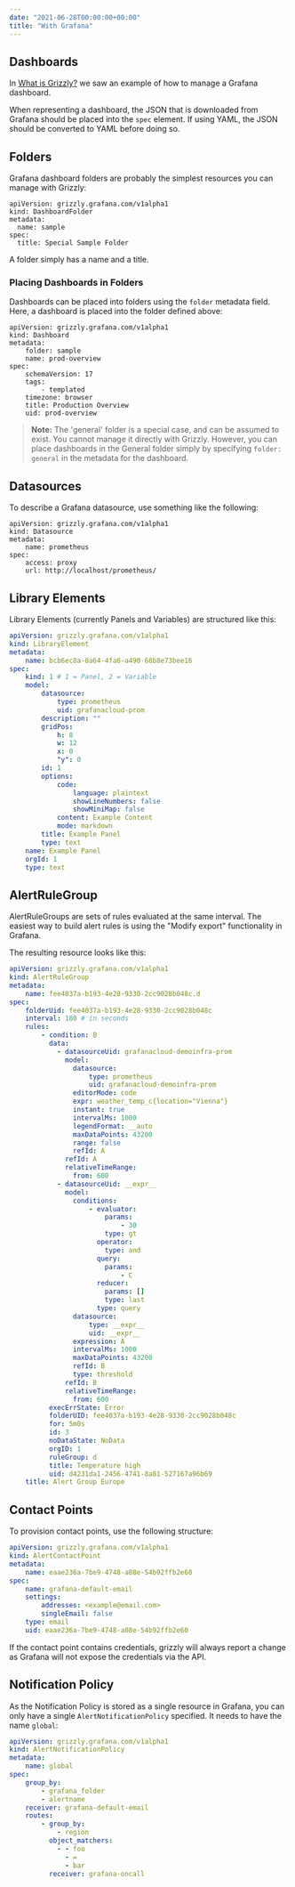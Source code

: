 ```yaml
---
date: "2021-06-28T00:00:00+00:00"
title: "With Grafana"
---
```


## Dashboards
In [What is Grizzly?](../what-is-grizzly/) we saw an example of how to manage
a Grafana dashboard.

When representing a dashboard, the JSON that is downloaded from Grafana should
be placed into the `spec` element. If using YAML, the JSON should be converted
to YAML before doing so.

## Folders
Grafana dashboard folders are probably the simplest resources you can manage
with Grizzly:

```
apiVersion: grizzly.grafana.com/v1alpha1
kind: DashboardFolder
metadata:
  name: sample
spec:
  title: Special Sample Folder
```

A folder simply has a name and a title.

### Placing Dashboards in Folders
Dashboards can be placed into folders using the `folder` metadata field. Here, a
dashboard is placed into the folder defined above:

```
apiVersion: grizzly.grafana.com/v1alpha1
kind: Dashboard
metadata:
    folder: sample
    name: prod-overview
spec:
    schemaVersion: 17
    tags:
        - templated
    timezone: browser
    title: Production Overview
    uid: prod-overview
```
> **Note:** The 'general' folder is a special case, and can be assumed to exist.
> You cannot manage it directly with Grizzly. However, you can place dashboards
> in the General folder simply by specifying `folder: general` in the metadata
> for the dashboard.

## Datasources
To describe a Grafana datasource, use something like the following:

```
apiVersion: grizzly.grafana.com/v1alpha1
kind: Datasource
metadata:
    name: prometheus
spec:
    access: proxy
    url: http://localhost/prometheus/
```

## Library Elements

Library Elements (currently Panels and Variables) are structured like this:

```yaml
apiVersion: grizzly.grafana.com/v1alpha1
kind: LibraryElement
metadata:
    name: bcb6ec8a-8a64-4fa6-a490-68b8e73bee16
spec:
    kind: 1 # 1 = Panel, 2 = Variable
    model:
        datasource:
            type: prometheus
            uid: grafanacloud-prom
        description: ""
        gridPos:
            h: 8
            w: 12
            x: 0
            "y": 0
        id: 1
        options:
            code:
                language: plaintext
                showLineNumbers: false
                showMiniMap: false
            content: Example Content
            mode: markdown
        title: Example Panel
        type: text
    name: Example Panel
    orgId: 1
    type: text
```

## AlertRuleGroup

AlertRuleGroups are sets of rules evaluated at the same interval.
The easiest way to build alert rules is using the "Modify export" functionality in Grafana.

The resulting resource looks like this:

```yaml
apiVersion: grizzly.grafana.com/v1alpha1
kind: AlertRuleGroup
metadata:
    name: fee4037a-b193-4e28-9330-2cc9028b048c.d
spec:
    folderUid: fee4037a-b193-4e28-9330-2cc9028b048c
    interval: 180 # in seconds
    rules:
        - condition: B
          data:
            - datasourceUid: grafanacloud-demoinfra-prom
              model:
                datasource:
                    type: prometheus
                    uid: grafanacloud-demoinfra-prom
                editorMode: code
                expr: weather_temp_c{location="Vienna"}
                instant: true
                intervalMs: 1000
                legendFormat: __auto
                maxDataPoints: 43200
                range: false
                refId: A
              refId: A
              relativeTimeRange:
                from: 600
            - datasourceUid: __expr__
              model:
                conditions:
                    - evaluator:
                        params:
                            - 30
                        type: gt
                      operator:
                        type: and
                      query:
                        params:
                            - C
                      reducer:
                        params: []
                        type: last
                      type: query
                datasource:
                    type: __expr__
                    uid: __expr__
                expression: A
                intervalMs: 1000
                maxDataPoints: 43200
                refId: B
                type: threshold
              refId: B
              relativeTimeRange:
                from: 600
          execErrState: Error
          folderUID: fee4037a-b193-4e28-9330-2cc9028b048c
          for: 5m0s
          id: 3
          noDataState: NoData
          orgID: 1
          ruleGroup: d
          title: Temperature high
          uid: d4231da1-2456-4741-8a81-527167a96b69
    title: Alert Group Europe
```

## Contact Points

To provision contact points, use the following structure:

```yaml
apiVersion: grizzly.grafana.com/v1alpha1
kind: AlertContactPoint
metadata:
    name: eaae236a-7be9-4748-a08e-54b92ffb2e60
spec:
    name: grafana-default-email
    settings:
        addresses: <example@email.com>
        singleEmail: false
    type: email
    uid: eaae236a-7be9-4748-a08e-54b92ffb2e60
```

If the contact point contains credentials, grizzly will always report a change
as Grafana will not expose the credentials via the API.

## Notification Policy

As the Notification Policy is stored as a single resource in Grafana, you can
only have a single `AlertNotificationPolicy` specified. It needs to have the
name `global`:


```yaml
apiVersion: grizzly.grafana.com/v1alpha1
kind: AlertNotificationPolicy
metadata:
    name: global
spec:
    group_by:
        - grafana_folder
        - alertname
    receiver: grafana-default-email
    routes:
        - group_by:
            - region
          object_matchers:
            - - foo
              - =
              - bar
          receiver: grafana-oncall
```
